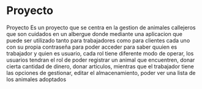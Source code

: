 # Proyecto
Proyecto
Es un proyecto que se centra en la gestion de animales callejeros que son cuidados en un albergue donde mediante una aplicacion que puede ser utilizado tanto para trabajadores como para clientes cada uno con su propia contraseña para poder acceder para saber quuien es trabajador y quien es usuario, cada rol tiene diferente modo de operar, los usuarios tendran el rol de poder registrar un animal que encuentren, donar cierta cantidad de dinero, donar articulos, mientras que el trabajador tiene las opciones de gestionar, editar el almacenamiento, poder ver una lista de los animales adoptados
